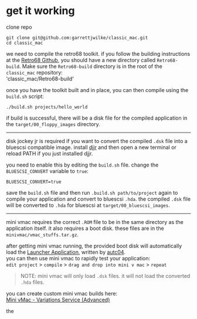 # get it working

clone repo

```
git clone git@github.com:garrettjwilke/classic_mac.git
cd classic_mac
```

we need to compile the retro68 toolkit. if you follow the building instructions at the [Retro68 Github](https://github.com/autc04/Retro68), you should have a new directory called `Retro68-build`. Make sure the `Retro68-build` directory is in the root of the `classic_mac` repository:<br>
'classic_mac/Retro68-build'

once you have the toolkit built and in place, you can then compile using the `build.sh` script:
```
./build.sh projects/hello_world
```

if build is successful, there will be a disk file for the compiled application in the `target/00_floppy_images` directory.

---

disk jockey jr is required if you want to convert the compiled `.dsk` file into a bluescsi compatible image. install [djjr](https://diskjockey.onegeekarmy.eu/djjr/) and then open a new terminal or reload PATH if you just installed djjr.

you need to enable this by editing the `build.sh` file. change the `BLUESCSI_CONVERT` variable to `true`:
```
BLUESCSI_CONVERT=true
```

save the `build.sh` file and then run `.build.sh path/to/project` again to compile your application and convert to bluescsi `.hda`. the compiled `.dsk` file will be converted to `.hda` for bluescsi at `target/00_bluescsi_images`.

---

mini vmac requires the correct `.ROM` file to be in the same directory as the application itself. it also requires a boot disk. these files are in the `minivmac/vmac_stuffs.tar.gz`.

after getting mini vmac running, the provided boot disk will automatically load the [Launcher Application](https://github.com/autc04/Retro68/tree/master/Samples/Launcher), written by [autc04](https://github.com/autc04/Retro68).<br>
you can then use mini vmac to rapidly test your application:<br>
`edit project` > `compile` > `drag and drop into mini v mac` > `repeat`

>NOTE: mini vmac will only load `.dsk` files. it will not load the converted `.hda` files.

you can create custom mini vmac builds here:<br>
[Mini vMac - Variations Service (Advanced)](https://www.gryphel.com/c/minivmac/vara_srv.html)

the 
